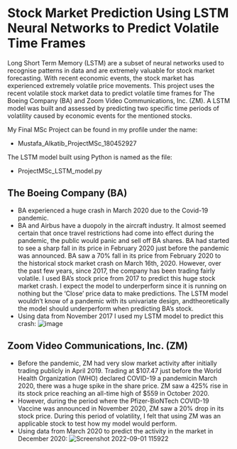 # Stock Market Prediction Using LSTM Neural Networks to Predict Volatile Time Frames
Long Short Term Memory (LSTM) are a subset of neural networks used to recognise patterns in data and are extremely valuable for stock market forecasting. With recent economic events, the stock market has experienced extremely volatile price movements. This project uses the recent volatile stock market data to predict volatile time frames for The Boeing Company (BA) and Zoom Video Communications, Inc. (ZM). A LSTM model was built and assessed by predicting two specific time periods of volatility caused by economic events for the mentioned stocks.

My Final MSc Project can be found in my profile under the name: 
- Mustafa_Alkatib_ProjectMSc_180452927

The LSTM model built using Python is named as the file:
- ProjectMSc_LSTM_model.py

## The Boeing Company (BA) ##
* BA experienced a huge crash in March 2020 due to the Covid-19 pandemic. 
* BA and Airbus have a duopoly in the aircraft industry. It almost seemed certain that once travel restrictions had come into effect during the pandemic, the public would panic and sell off BA shares. BA had started to see a sharp fall in its price in February 2020 just before the pandemic was announced. BA saw a 70% fall in its price from February 2020 to the historical stock market crash on March 16th, 2020. However, over the past few years, since 2017, the company has been trading fairly volatile. I used BA’s stock price from 2017 to predict this huge stock market crash. I expect the model to underperform since it is running on nothing but the ‘Close’ price data to make predictions. The LSTM model wouldn’t know of a pandemic with its univariate design, andtheoretically the model should underperform when predicting
BA’s stock.
* Using data from November 2017 I used my LSTM model to predict this crash:
![image](https://user-images.githubusercontent.com/72275728/187898752-5c6a55a0-6472-40ad-b140-27e118cac823.png)
## Zoom Video Communications, Inc. (ZM) ##
* Before the pandemic, ZM had very slow market activity after initially trading publicly in April 2019. Trading at $107.47 just before the World Health Organization (WHO) declared COVID-19 a pandemicin March 2020, there was a huge spike in the share price. ZM saw a 425% rise in its stock price reaching an all-time high of $559 in October 2020.
* However, during the period where the Pfizer-BioNTech COVID-19 Vaccine was announced in November 2020, ZM saw a 20% drop in its stock price. During this period of volatility, I felt that using ZM was an applicable stock to test how my model would perform.
* Using data from March 2020 to predict the activity in the market in December 2020:
![Screenshot 2022-09-01 115922](https://user-images.githubusercontent.com/72275728/187898612-309cf016-5dc4-4203-adb0-56d85d759c90.png)
